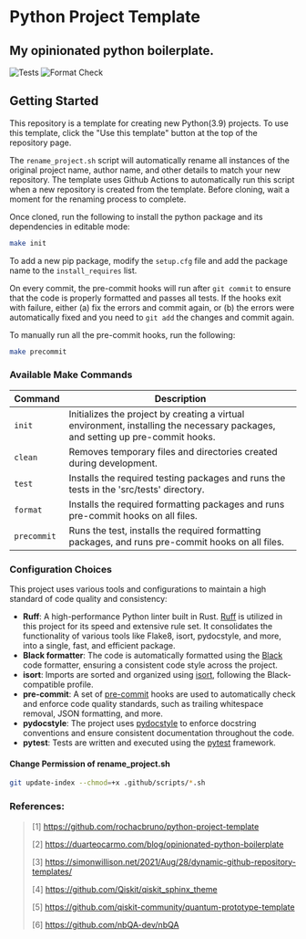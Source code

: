 # Python Project Template

## My opinionated python boilerplate.  

![Tests](https://github.com/evmckinney9/python-template/actions/workflows/tests.yml/badge.svg?branch=main)
![Format Check](https://github.com/evmckinney9/python-template/actions/workflows/format-check.yml/badge.svg?branch=main)

## Getting Started
This repository is a template for creating new Python(3.9) projects. To use this template, click the "Use this template" button at the top of the repository page.

The `rename_project.sh` script will automatically rename all instances of the original project name, author name, and other details to match your new repository. The template uses Github Actions to automatically run this script when a new repository is created from the template. Before cloning, wait a moment for the renaming process to complete.

Once cloned, run the following to install the python package and its dependencies in editable mode:

```bash
make init
```
To add a new pip package, modify the `setup.cfg` file and add the package name to the `install_requires` list.

On every commit, the pre-commit hooks will run after `git commit` to ensure that the code is properly formatted and passes all tests. If the hooks exit with failure, either (a) fix the errors and commit again, or (b) the errors were automatically fixed and you need to `git add` the changes and commit again.

To manually run all the pre-commit hooks, run the following:

```bash
make precommit
```

### Available Make Commands

| Command   | Description                                                                                             |
| --------- | ------------------------------------------------------------------------------------------------------- |
| `init`    | Initializes the project by creating a virtual environment, installing the necessary packages, and setting up pre-commit hooks. |
| `clean`   | Removes temporary files and directories created during development. |  
| `test`    | Installs the required testing packages and runs the tests in the 'src/tests' directory. |
| `format`  | Installs the required formatting packages and runs pre-commit hooks on all files. |
| `precommit` | Runs the test, installs the required formatting packages, and runs pre-commit hooks on all files. |

### Configuration Choices

This project uses various tools and configurations to maintain a high standard of code quality and consistency:

- **Ruff**: A high-performance Python linter built in Rust. [Ruff](https://github.com/charliermarsh/ruff) is utilized in this project for its speed and extensive rule set. It consolidates the functionality of various tools like Flake8, isort, pydocstyle, and more, into a single, fast, and efficient package.
- **Black formatter**: The code is automatically formatted using the [Black](https://github.com/psf/black) code formatter, ensuring a consistent code style across the project.
- **isort**: Imports are sorted and organized using [isort](https://github.com/PyCQA/isort), following the Black-compatible profile.
- **pre-commit**: A set of [pre-commit](https://pre-commit.com/) hooks are used to automatically check and enforce code quality standards, such as trailing whitespace removal, JSON formatting, and more.
- **pydocstyle**: The project uses [pydocstyle](http://www.pydocstyle.org/) to enforce docstring conventions and ensure consistent documentation throughout the code.
- **pytest**: Tests are written and executed using the [pytest](https://docs.pytest.org/en/latest/) framework.

#### Change Permission of rename_project.sh

```bash
git update-index --chmod=+x .github/scripts/*.sh
```

### References:

> [1] https://github.com/rochacbruno/python-project-template
>
> [2] https://duarteocarmo.com/blog/opinionated-python-boilerplate
>
> [3] https://simonwillison.net/2021/Aug/28/dynamic-github-repository-templates/
>
> [4] https://github.com/Qiskit/qiskit_sphinx_theme
>
> [5] https://github.com/qiskit-community/quantum-prototype-template
>
> [6] https://github.com/nbQA-dev/nbQA
